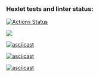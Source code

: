 ### Hexlet tests and linter status:
[![Actions Status](https://github.com/Lepihin/python-project-49/actions/workflows/hexlet-check.yml/badge.svg)](https://github.com/Lepihin/python-project-49/actions)

<a href="https://codeclimate.com/github/Lepihin/python-project-49/maintainability"><img src="https://api.codeclimate.com/v1/badges/75005184b117fd89224a/maintainability" /></a>

[![asciicast](https://asciinema.org/a/H3e6pKW0XD8w88vaTNf2d0u73.svg)](https://asciinema.org/a/H3e6pKW0XD8w88vaTNf2d0u73)


[![asciicast](https://asciinema.org/a/CWy4neKaZCPJAkV7Wi4xoyrdH.svg)](https://asciinema.org/a/CWy4neKaZCPJAkV7Wi4xoyrdH)


[![asciicast](https://asciinema.org/a/EJWBFuTzzmyGrQxtOZ0vYfPar.svg)](https://asciinema.org/a/EJWBFuTzzmyGrQxtOZ0vYfPar)
